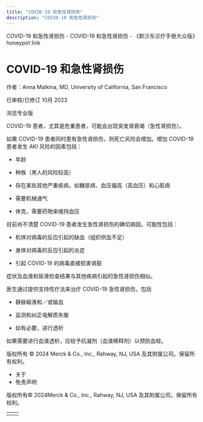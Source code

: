 ```yaml
---
title: "COVID-19 和急性肾损伤"
description: "COVID-19 和急性肾损伤"
---
```


﻿COVID-19 和急性肾损伤 - COVID-19 和急性肾损伤 - 《默沙东诊疗手册大众版》 honeypot link

# COVID-19 和急性肾损伤

作者：Anna Malkina, MD, University of California, San Francisco

已审核/已修订 10月 2023

浏览专业版

COVID-19 患者，尤其是危重患者，可能会出现突发肾衰竭（急性肾损伤）。

如果 COVID-19 患者同时患有急性肾损伤，则死亡风险会增加。增加 COVID-19 患者发生 AKI 风险的因素包括：

- 年龄

- 种族（黑人的风险较高）

- 存在某些其他严重疾病，如糖尿病、血压偏高（高血压）和心脏病

- 需要机械通气

- 休克，需要药物来维持血压


目前尚不清楚 COVID-19 患者发生急性肾损伤的确切病因。可能性包括：

- 机体对病毒的反应引起的缺血（组织供血不足）

- 身体对病毒的反应引起的炎症

- 引起 COVID-19 的病毒直接损害肾脏


症状及血液和尿液检查结果与其他疾病引起的急性肾损伤相似。

医生通过提供支持性疗法来治疗 COVID-19 急性肾损伤，包括

- 静脉输液和／或输血

- 监测和纠正电解质失衡

- 如有必要，进行透析


如果需要进行血液透析，应给予抗凝剂（血液稀释剂）以预防血栓。



版权所有 © 2024
Merck & Co., Inc., Rahway, NJ, USA 及其附属公司。保留所有权利。

- 关于
- 免责声明

版权所有© 2024Merck & Co., Inc., Rahway, NJ, USA 及其附属公司。保留所有权利。

|     |     |
| --- | --- |
|  |  |